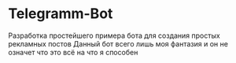 # Telegramm-Bot
Разработка простейшего примера бота для создания простых рекламных постов
Данный бот всего лишь моя фантазия и он не означет что это всё на что я способен

